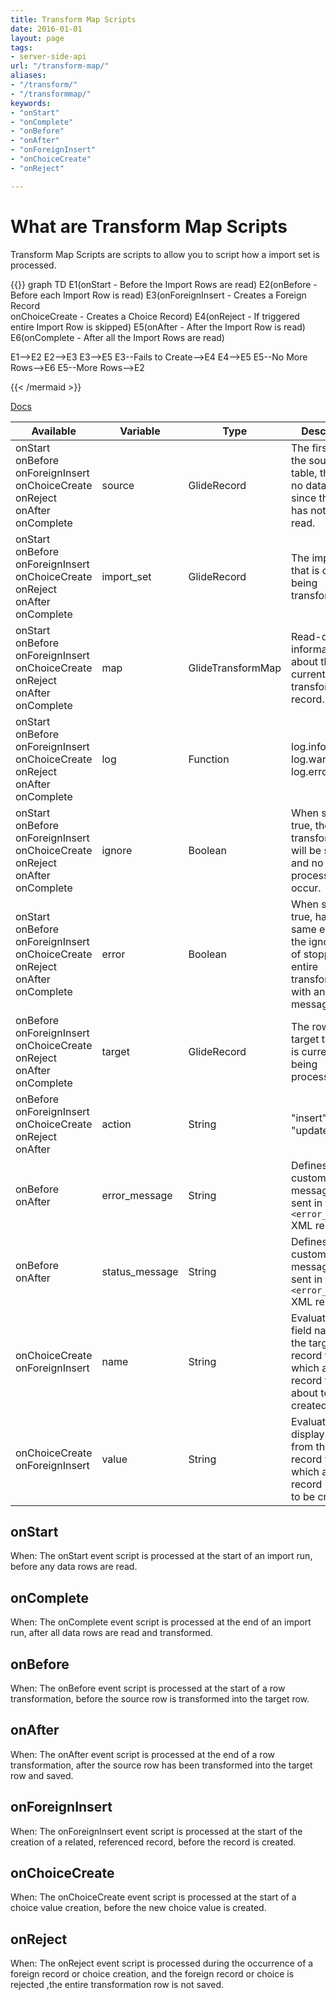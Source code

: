 ```yaml
---
title: Transform Map Scripts
date: 2016-01-01
layout: page
tags:
- server-side-api
url: "/transform-map/"
aliases:
- "/transform/"
- "/transformmap/"
keywords: 
- "onStart"
- "onComplete"
- "onBefore"
- "onAfter"
- "onForeignInsert"
- "onChoiceCreate"
- "onReject"

---
```

# What are Transform Map Scripts

Transform Map Scripts are scripts to allow you to script how a import set is processed.
<!--more-->


{{<mermaid align="center">}}
graph TD
  E1(onStart - Before the Import Rows are read)
  E2(onBefore - Before each Import Row is read)
  E3(onForeignInsert - Creates a Foreign Record<br/>onChoiceCreate - Creates a Choice Record)
  E4(onReject - If triggered entire Import Row is skipped)
  E5(onAfter - After the Import Row is read)
  E6(onComplete - After all the Import Rows are read)

E1-->E2
E2-->E3
E3-->E5
E3--Fails to Create-->E4
E4-->E5
E5--No More Rows-->E6
E5--More Rows-->E2


{{< /mermaid >}}

[Docs](https://docs.servicenow.com/bundle/london-platform-administration/page/script/server-scripting/reference/r_MapWithTransformationEventScripts.html)

| Available | Variable       | Type              | Description |
| --------- | -------------- | ----------------- | ----------- |
| onStart<br/>onBefore<br/>onForeignInsert<br/>onChoiceCreate<br/>onReject<br/>onAfter<br/>onComplete | source         | GlideRecord       | The first row of the source table, there is no data yet since the row has not been read. |
| onStart<br/>onBefore<br/>onForeignInsert<br/>onChoiceCreate<br/>onReject<br/>onAfter<br/>onComplete | import_set     | GlideRecord       | The import set that is currently being transformed. |
| onStart<br/>onBefore<br/>onForeignInsert<br/>onChoiceCreate<br/>onReject<br/>onAfter<br/>onComplete | map            | GlideTransformMap | Read-only information about the current transform map record. |
| onStart<br/>onBefore<br/>onForeignInsert<br/>onChoiceCreate<br/>onReject<br/>onAfter<br/>onComplete | log            | Function          | log.info(...), log.warn(...), log.error(...). |
| onStart<br/>onBefore<br/>onForeignInsert<br/>onChoiceCreate<br/>onReject<br/>onAfter<br/>onComplete | ignore         | Boolean           | When set to true, the entire transformation will be stopped and no further processing will occur. | 
| onStart<br/>onBefore<br/>onForeignInsert<br/>onChoiceCreate<br/>onReject<br/>onAfter<br/>onComplete | error          | Boolean           | When set to true, has the same effect as the ignore flag of stopping the entire transformation, with an error message. |
|             onBefore<br/>onForeignInsert<br/>onChoiceCreate<br/>onReject<br/>onAfter<br/>onComplete | target         | GlideRecord       | The row of the target table that is currently being processed. |
|             onBefore<br/>onForeignInsert<br/>onChoiceCreate<br/>onReject<br/>onAfter                | action         | String            | "insert" or "update" |
|             onBefore<br/>                                                    onAfter                | error_message  | String            | Defines a custom message to be sent in the `<error_message>` XML response. |
|             onBefore<br/>                                                    onAfter                | status_message | String            | Defines a custom message to be sent in the `<error_message>` XML response. |
|                          onChoiceCreate<br/>onForeignInsert                                         | name           | String            | Evaluates to the field name of the target record for which a foreign record that is about to be created. |
|                          onChoiceCreate<br/>onForeignInsert | value          | String            | Evaluates to the display value from the source record for which a foreign record is about to be created. |

## onStart

When: The onStart event script is processed at the start of an import run, before any data rows are read.

## onComplete
 	
When: The onComplete event script is processed at the end of an import run, after all data rows are read and transformed.

## onBefore

When: The onBefore event script is processed at the start of a row transformation, before the source row is transformed into the target row.

## onAfter

When: The onAfter event script is processed at the end of a row transformation, after the source row has been transformed into the target row and saved.

## onForeignInsert 	

When: The onForeignInsert event script is processed at the start of the creation of a related, referenced record, before the record is created.

## onChoiceCreate

When: The onChoiceCreate event script is processed at the start of a choice value creation, before the new choice value is created.

## onReject
 	
When: The onReject event script is processed during the occurrence of a foreign record or choice creation, and the foreign record or choice is rejected ,the entire transformation row is not saved.
